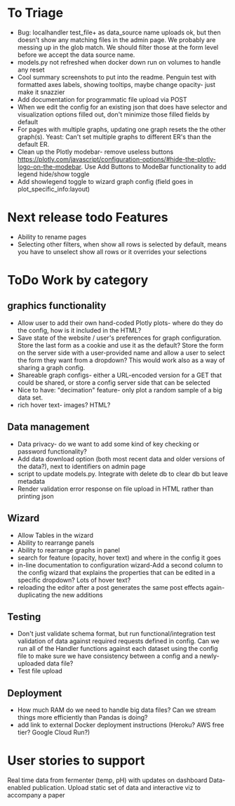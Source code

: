 # To Triage

- Bug: localhandler test_file+ as data_source name uploads ok, but then doesn’t show any matching files in the admin page. We probably are messing up in the glob match. We should filter those at the form level before we accept the data source name.
- models.py not refreshed when docker down run on volumes to handle any reset
- Cool summary screenshots to put into the readme. Penguin test with formatted axes labels, showing tooltips, maybe change opacity- just make it snazzier
- Add documentation for programmatic file upload via POST 
- When we edit the config for an existing json that does have selector and visualization options filled out, don't minimize those filled fields by default
- For pages with multiple graphs, updating one graph resets the the other graph(s). Yeast: Can't set multiple graphs to different ER's than the default ER.
- Clean up the Plotly modebar- remove useless buttons https://plotly.com/javascript/configuration-options/#hide-the-plotly-logo-on-the-modebar. Use Add Buttons to ModeBar functionality to add legend hide/show toggle
- Add showlegend toggle to wizard graph config (field goes in plot_specific_info:layout)

# Next release todo Features

- Ability to rename pages
- Selecting other filters, when show all rows is selected by default, means you have to unselect show all rows or it overrides your selections

# ToDo Work by category

## graphics functionality
- Allow user to add their own hand-coded Plotly plots- where do they do the config, how is it included in the HTML?
- Save state of the website / user's preferences for graph configuration. Store the last form as a cookie and use it as the default? Store the form on the server side with a user-provided name and allow a user to select the form they want from a dropdown? This would work also as a way of sharing a graph config.
- Shareable graph configs- either a URL-encoded version for a GET that could be shared, or store a config server side that can be selected
- Nice to have: "decimation" feature- only plot a random sample of a big data set.
- rich hover text- images? HTML?

## Data management

- Data privacy- do we want to add some kind of key checking or password functionality?
- Add data download option (both most recent data and older versions of the data?), next to identifiers on admin page
- script to update models.py. Integrate with delete db to clear db but leave metadata
- Render validation error response on file upload in HTML rather than printing json

## Wizard
- Allow Tables in the wizard
- Ability to rearrange panels
- Ability to rearrange graphs in panel
- search for feature (opacity, hover text) and where in the config it goes
- in-line documentation to configuration wizard-Add a second column to the config wizard that explains the properties that can be edited in a specific dropdown? Lots of hover text?
- reloading the editor after a post generates the same post effects again- duplicating the new additions

## Testing
- Don't just validate schema format, but run functional/integration test validation of data against required requests defined in config. Can we run all of the Handler functions against each dataset using the config file to make sure we have consistency between a config and a newly-uploaded data file?
- Test file upload

## Deployment
- How much RAM do we need to handle big data files? Can we stream things more efficiently than Pandas is doing?
- add link to external Docker deployment instructions (Heroku? AWS free tier? Google Cloud Run?)


# User stories to support

Real time data from fermenter (temp, pH) with updates on dashboard
Data-enabled publication. Upload static set of data and interactive viz to accompany a paper
